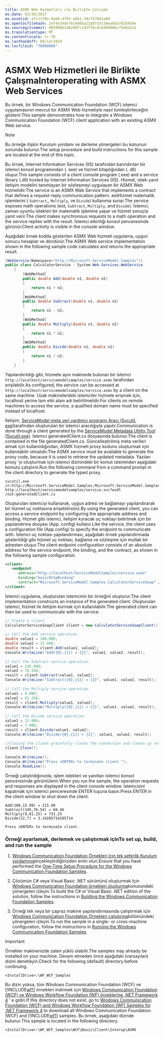 ```yaml
---
title: ASMX Web Hizmetleri ile Birlikte Çalışma
ms.date: 03/30/2017
ms.assetid: a7c11f0a-9e68-4f03-a6b1-39cf478d1a89
ms.openlocfilehash: 2ef4e34de76c046ba21dd7a3c50ea6ba782d459e
ms.sourcegitcommit: 005980b14629dfc193ff6cdc040800bc75e0a5a5
ms.translationtype: MT
ms.contentlocale: tr-TR
ms.lasthandoff: 09/14/2019
ms.locfileid: "70989806"
---
```

# <a name="interoperating-with-asmx-web-services"></a><span data-ttu-id="17f4c-102">ASMX Web Hizmetleri ile Birlikte Çalışma</span><span class="sxs-lookup"><span data-stu-id="17f4c-102">Interoperating with ASMX Web Services</span></span>
<span data-ttu-id="17f4c-103">Bu örnek, bir Windows Communication Foundation (WCF) istemci uygulamasının mevcut bir ASMX Web hizmetiyle nasıl tümleştirileceğini gösterir.</span><span class="sxs-lookup"><span data-stu-id="17f4c-103">This sample demonstrates how to integrate a Windows Communication Foundation (WCF) client application with an existing ASMX Web service.</span></span>  
  
> [!NOTE]
> <span data-ttu-id="17f4c-104">Bu örneğe ilişkin Kurulum yordamı ve derleme yönergeleri bu konunun sonunda bulunur.</span><span class="sxs-lookup"><span data-stu-id="17f4c-104">The setup procedure and build instructions for this sample are located at the end of this topic.</span></span>  
  
 <span data-ttu-id="17f4c-105">Bu örnek, Internet Information Services (IIS) tarafından barındırılan bir istemci konsol programından (. exe) ve hizmet kitaplığından (. dll) oluşur.</span><span class="sxs-lookup"><span data-stu-id="17f4c-105">This sample consists of a client console program (.exe) and a service library (.dll) hosted by Internet Information Services (IIS).</span></span> <span data-ttu-id="17f4c-106">Hizmet, istek-yanıt iletişim modelini tanımlayan bir sözleşmeyi uygulayan bir ASMX Web hizmetidir.</span><span class="sxs-lookup"><span data-stu-id="17f4c-106">The service is an ASMX Web Service that implements a contract that defines a request-reply communication pattern.</span></span> <span data-ttu-id="17f4c-107">`Add`Hizmet matematik işlemlerini ( `Subtract`,, `Multiply`, ve `Divide`) kullanıma sunar.</span><span class="sxs-lookup"><span data-stu-id="17f4c-107">The service exposes math operations (`Add`, `Subtract`, `Multiply`, and `Divide`).</span></span> <span data-ttu-id="17f4c-108">İstemci, zaman uyumlu istekleri bir matematik işlemine yapar ve hizmet sonuçla yanıt verir.</span><span class="sxs-lookup"><span data-stu-id="17f4c-108">The client makes synchronous requests to a math operation and the service replies with the result.</span></span> <span data-ttu-id="17f4c-109">İstemci etkinliği konsol penceresinde görünür.</span><span class="sxs-lookup"><span data-stu-id="17f4c-109">Client activity is visible in the console window.</span></span>  
  
 <span data-ttu-id="17f4c-110">Aşağıdaki örnek kodda gösterilen ASMX Web hizmeti uygulama, uygun sonucu hesaplar ve döndürür.</span><span class="sxs-lookup"><span data-stu-id="17f4c-110">The ASMX Web service implementation shown in the following sample code calculates and returns the appropriate result.</span></span>  
  
```csharp  
[WebService(Namespace="http://Microsoft.ServiceModel.Samples")]  
public class CalculatorService : System.Web.Services.WebService  
    {  
        [WebMethod]  
        public double Add(double n1, double n2)  
        {  
            return n1 + n2;  
        }  
        [WebMethod]  
        public double Subtract(double n1, double n2)  
        {  
            return n1 - n2;  
        }  
        [WebMethod]  
        public double Multiply(double n1, double n2)  
        {  
            return n1 * n2;  
        }  
        [WebMethod]  
        public double Divide(double n1, double n2)  
        {  
            return n1 / n2;  
        }  
    }  
```  
  
 <span data-ttu-id="17f4c-111">Yapılandırıldığı gibi, hizmete aynı makinede bulunan bir istemci `http://localhost/servicemodelsamples/service.asmx` tarafından erişilebilir.</span><span class="sxs-lookup"><span data-stu-id="17f4c-111">As configured, the service can be accessed at `http://localhost/servicemodelsamples/service.asmx` by a client on the same machine.</span></span> <span data-ttu-id="17f4c-112">Uzak makinelerdeki istemciler hizmete erişmek için, localhost yerine tam etki alanı adı belirtilmelidir.</span><span class="sxs-lookup"><span data-stu-id="17f4c-112">For clients on remote machines to access the service, a qualified domain name must be specified instead of localhost.</span></span>  
  
 <span data-ttu-id="17f4c-113">İletişim, [ServiceModel meta veri yardımcı programı Aracı (Svcutil. exe)](../../../../docs/framework/wcf/servicemodel-metadata-utility-tool-svcutil-exe.md)tarafından oluşturulan bir istemci aracılığıyla yapılır.</span><span class="sxs-lookup"><span data-stu-id="17f4c-113">Communication is done through a client generated by the [ServiceModel Metadata Utility Tool (Svcutil.exe)](../../../../docs/framework/wcf/servicemodel-metadata-utility-tool-svcutil-exe.md).</span></span> <span data-ttu-id="17f4c-114">İstemci generatedClient.cs dosyasında bulunur.</span><span class="sxs-lookup"><span data-stu-id="17f4c-114">The client is contained in the file generatedClient.cs.</span></span> <span data-ttu-id="17f4c-115">Güncelleştirilmiş meta verileri almak için kullanıldığından, ASMX hizmeti proxy kodunu oluşturmak için kullanılabilir olmalıdır.</span><span class="sxs-lookup"><span data-stu-id="17f4c-115">The ASMX service must be available to generate the proxy code, because it is used to retrieve the updated metadata.</span></span> <span data-ttu-id="17f4c-116">Yazılan proxy 'yi oluşturmak için istemci dizinindeki bir komut isteminden aşağıdaki komutu çalıştırın.</span><span class="sxs-lookup"><span data-stu-id="17f4c-116">Run the following command from a command prompt in the client directory to generate the typed proxy.</span></span>  
  
```console  
svcutil.exe /n:http://Microsoft.ServiceModel.Samples,Microsoft.ServiceModel.Samples http://localhost/servicemodelsamples/service.svc?wsdl /out:generatedClient.cs  
```  
  
 <span data-ttu-id="17f4c-117">Oluşturulan istemciyi kullanarak, uygun adresi ve bağlamayı yapılandırarak bir hizmet uç noktasına erişebilirsiniz.</span><span class="sxs-lookup"><span data-stu-id="17f4c-117">By using the generated client, you can access a service endpoint by configuring the appropriate address and binding.</span></span> <span data-ttu-id="17f4c-118">Hizmet gibi istemci, iletişim kuracak uç noktayı belirtmek için bir yapılandırma dosyası (App. config) kullanır.</span><span class="sxs-lookup"><span data-stu-id="17f4c-118">Like the service, the client uses a configuration file (App.config) to specify the endpoint to communicate with.</span></span> <span data-ttu-id="17f4c-119">İstemci uç noktası yapılandırması, aşağıdaki örnek yapılandırmada gösterildiği gibi hizmet uç noktası, bağlama ve sözleşme için mutlak bir adresten oluşur.</span><span class="sxs-lookup"><span data-stu-id="17f4c-119">The client endpoint configuration consists of an absolute address for the service endpoint, the binding, and the contract, as shown in the following sample configuration.</span></span>  
  
```xml  
<client>  
   <endpoint   
      address="http://localhost/ServiceModelSamples/service.asmx"   
      binding="basicHttpBinding"   
      contract="Microsoft.ServiceModel.Samples.CalculatorServiceSoap" />  
</client>  
```  
  
 <span data-ttu-id="17f4c-120">İstemci uygulama, oluşturulan istemcinin bir örneğini oluşturur.</span><span class="sxs-lookup"><span data-stu-id="17f4c-120">The client implementation constructs an instance of the generated client.</span></span> <span data-ttu-id="17f4c-121">Oluşturulan istemci, hizmet ile iletişim kurmak için kullanılabilir.</span><span class="sxs-lookup"><span data-stu-id="17f4c-121">The generated client can then be used to communicate with the service.</span></span>  
  
```csharp  
// Create a client.  
CalculatorServiceSoapClient client = new CalculatorServiceSoapClient();  
  
// Call the Add service operation.  
double value1 = 100.00D;  
double value2 = 15.99D;  
double result = client.Add(value1, value2);  
Console.WriteLine("Add({0},{1}) = {2}", value1, value2, result);  
  
// Call the Subtract service operation.  
value1 = 145.00D;  
value2 = 76.54D;  
result = client.Subtract(value1, value2);  
Console.WriteLine("Subtract({0},{1}) = {2}", value1, value2, result);  
  
// Call the Multiply service operation.  
value1 = 9.00D;  
value2 = 81.25D;  
result = client.Multiply(value1, value2);  
Console.WriteLine("Multiply({0},{1}) = {2}", value1, value2, result);  
  
// Call the Divide service operation.  
value1 = 22.00D;  
value2 = 7.00D;  
result = client.Divide(value1, value2);  
Console.WriteLine("Divide({0},{1}) = {2}", value1, value2, result);  
  
//Closing the client gracefully closes the connection and cleans up resources.  
client.Close();  
  
Console.WriteLine();  
Console.WriteLine("Press <ENTER> to terminate client.");  
Console.ReadLine();  
```  
  
 <span data-ttu-id="17f4c-122">Örneği çalıştırdığınızda, işlem istekleri ve yanıtları istemci konsol penceresinde görüntülenir.</span><span class="sxs-lookup"><span data-stu-id="17f4c-122">When you run the sample, the operation requests and responses are displayed in the client console window.</span></span> <span data-ttu-id="17f4c-123">İstemcisini kapatmak için istemci penceresinde ENTER tuşuna basın.</span><span class="sxs-lookup"><span data-stu-id="17f4c-123">Press ENTER in the client window to shut down the client.</span></span>  
  
```console
Add(100,15.99) = 115.99  
Subtract(145,76.54) = 68.46  
Multiply(9,81.25) = 731.25  
Divide(22,7) = 3.14285714285714  
  
Press <ENTER> to terminate client.  
```  
  
### <a name="to-set-up-build-and-run-the-sample"></a><span data-ttu-id="17f4c-124">Örneği ayarlamak, derlemek ve çalıştırmak için</span><span class="sxs-lookup"><span data-stu-id="17f4c-124">To set up, build, and run the sample</span></span>  
  
1. <span data-ttu-id="17f4c-125">[Windows Communication Foundation Örnekleri Için tek seferlik Kurulum yordamını](../../../../docs/framework/wcf/samples/one-time-setup-procedure-for-the-wcf-samples.md)gerçekleştirdiğinizden emin olun.</span><span class="sxs-lookup"><span data-stu-id="17f4c-125">Ensure that you have performed the [One-Time Setup Procedure for the Windows Communication Foundation Samples](../../../../docs/framework/wcf/samples/one-time-setup-procedure-for-the-wcf-samples.md).</span></span>  
  
2. <span data-ttu-id="17f4c-126">Çözümün C# veya Visual Basic .NET sürümünü oluşturmak Için [Windows Communication Foundation örnekleri oluşturma](../../../../docs/framework/wcf/samples/building-the-samples.md)konusundaki yönergeleri izleyin.</span><span class="sxs-lookup"><span data-stu-id="17f4c-126">To build the C# or Visual Basic .NET edition of the solution, follow the instructions in [Building the Windows Communication Foundation Samples](../../../../docs/framework/wcf/samples/building-the-samples.md).</span></span>  
  
3. <span data-ttu-id="17f4c-127">Örneği tek veya bir çapraz makine yapılandırmasında çalıştırmak için [Windows Communication Foundation Örnekleri çalıştırma](../../../../docs/framework/wcf/samples/running-the-samples.md)bölümündeki yönergeleri izleyin.</span><span class="sxs-lookup"><span data-stu-id="17f4c-127">To run the sample in a single- or cross-machine configuration, follow the instructions in [Running the Windows Communication Foundation Samples](../../../../docs/framework/wcf/samples/running-the-samples.md).</span></span>  
  
> [!IMPORTANT]
> <span data-ttu-id="17f4c-128">Örnekler makinenizde zaten yüklü olabilir.</span><span class="sxs-lookup"><span data-stu-id="17f4c-128">The samples may already be installed on your machine.</span></span> <span data-ttu-id="17f4c-129">Devam etmeden önce aşağıdaki (varsayılan) dizini denetleyin.</span><span class="sxs-lookup"><span data-stu-id="17f4c-129">Check for the following (default) directory before continuing.</span></span>  
>   
> `<InstallDrive>:\WF_WCF_Samples`  
>   
> <span data-ttu-id="17f4c-130">Bu dizin yoksa, tüm Windows Communication Foundation (WCF) ve [!INCLUDE[wf1](../../../../includes/wf1-md.md)] örnekleri indirmek için [Windows Communication Foundation (WCF) ve Windows Workflow Foundation (WF) örneklerine .NET Framework 4](https://go.microsoft.com/fwlink/?LinkId=150780) ' e gidin.</span><span class="sxs-lookup"><span data-stu-id="17f4c-130">If this directory does not exist, go to [Windows Communication Foundation (WCF) and Windows Workflow Foundation (WF) Samples for .NET Framework 4](https://go.microsoft.com/fwlink/?LinkId=150780) to download all Windows Communication Foundation (WCF) and [!INCLUDE[wf1](../../../../includes/wf1-md.md)] samples.</span></span> <span data-ttu-id="17f4c-131">Bu örnek, aşağıdaki dizinde bulunur.</span><span class="sxs-lookup"><span data-stu-id="17f4c-131">This sample is located in the following directory.</span></span>  
>   
> `<InstallDrive>:\WF_WCF_Samples\WCF\Basic\Client\Interop\ASMX`  
